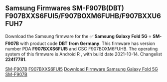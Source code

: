 <h2>Samsung Firmwares SM-F907B(DBT) F907BXXS6FUI5/F907BOXM6FUHB/F907BXXU6FUH7</h2>
Download the Samsung firmware for the ✅ <strong>Samsung Galaxy Fold 5G </strong> ⭐ <strong>SM-F907B</strong> with product code <strong>DBT</strong> <strong> from Germany</strong>. This firmware has version number PDA <strong>F907BXXS6FUI5</strong> and CSC F907BOXM6FUHB. The operating system of this firmware is Android R , with build date 2021-10-14. Changelist <strong>22417781</strong>.


[SM-F907B](https://samfirm.shop/samsung/model/SM-F907B)
[F907BXXS6FUI5](https://samfirm.shop/samsung/pda/F907BXXS6FUI5)
[Download Firmware Samsung Galaxy Fold 5G SM-F907B](https://samfirm.shop/samsung/firmware/465289)
